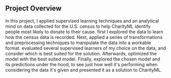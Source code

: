 
## Project Overview

In this project, I applied supervised learning techniques and an analytical mind on data collected for the U.S. census to help CharityML identify people most likely to donate to their cause.
first I explored the data to learn how the census data is recorded. Next, applied a series of transformations and preprocessing techniques to manipulate the data into a workable format. evaluated several supervised learners of my choice on the data, and consider which is best suited for the solution. Afterwards, optimized the model with the best suited model.
Finally, explored the chosen model and its predictions under the hood, to see just how well it's performing when considering the data it's given
and presented it as a solution to CharityML. 
